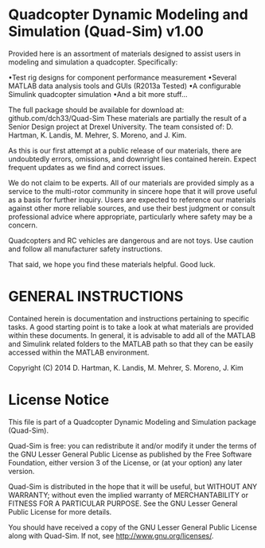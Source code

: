 Quadcopter Dynamic Modeling and Simulation (Quad-Sim) v1.00
=======
Provided here is an assortment of materials designed to assist users in modeling and simulation a quadcopter.
Specifically:

•Test rig designs for component performance measurement
•Several MATLAB data analysis tools and GUIs (R2013a Tested)
•A configurable Simulink quadcopter simulation
•And a bit more stuff…

The full package should be available for download at: github.com/dch33/Quad-Sim
These materials are partially the result of a Senior Design project at Drexel University. The team consisted of:
D. Hartman, K. Landis, M. Mehrer, S. Moreno, and J. Kim.

As this is our first attempt at a public release of our materials, there are undoubtedly errors, omissions, 
and downright lies contained herein. Expect frequent updates as we find and correct issues.

We do not claim to be experts. All of our materials are provided simply as a service to the 
multi-rotor community in sincere hope that it will prove useful as a basis for further inquiry. Users are 
expected to reference our materials against other more reliable sources, and use their best judgment or 
consult professional advice where appropriate, particularly where safety may be a concern.

Quadcopters and RC vehicles are dangerous and are not toys. 
Use caution and follow all manufacturer safety instructions.

That said, we hope you find these materials helpful. Good luck.


GENERAL INSTRUCTIONS
===
Contained herein is documentation and instructions pertaining to specific tasks. 
A good starting point is to take a look at what materials are provided within these documents.
In general, it is advisable to add all of the MATLAB and Simulink related folders
to the MATLAB path so that they can be easily accessed within the MATLAB environment.

Copyright (C) 2014 D. Hartman, K. Landis, M. Mehrer, S. Moreno, J. Kim

License Notice
===
This file is part of a Quadcopter Dynamic Modeling and Simulation package (Quad-Sim).
 
Quad-Sim is free: you can redistribute it and/or modify
it under the terms of the GNU Lesser General Public License as published by
the Free Software Foundation, either version 3 of the License, or
(at your option) any later version.
 
Quad-Sim is distributed in the hope that it will be useful,
but WITHOUT ANY WARRANTY; without even the implied warranty of
MERCHANTABILITY or FITNESS FOR A PARTICULAR PURPOSE.  See the
GNU Lesser General Public License for more details.
 
You should have received a copy of the GNU Lesser General Public License
along with Quad-Sim.  If not, see <http://www.gnu.org/licenses/>.

